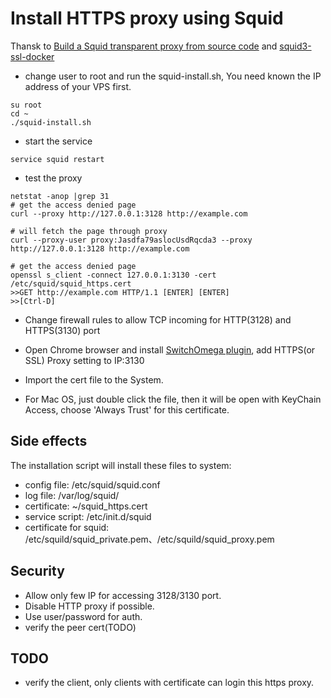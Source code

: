 # Install HTTPS proxy using Squid
Thansk to [Build a Squid transparent proxy from source code](https://gist.github.com/e7d/1f784339df82c57a43bf)
and [squid3-ssl-docker](https://github.com/fgrehm/squid3-ssl-docker)

* change user to root and run the squid-install.sh, You need known the IP address of your VPS first.

```
su root
cd ~
./squid-install.sh
```

* start the service 

```
service squid restart
```

* test the proxy

```
netstat -anop |grep 31
# get the access denied page
curl --proxy http://127.0.0.1:3128 http://example.com

# will fetch the page through proxy
curl --proxy-user proxy:Jasdfa79aslocUsdRqcda3 --proxy http://127.0.0.1:3128 http://example.com

# get the access denied page
openssl s_client -connect 127.0.0.1:3130 -cert /etc/squid/squid_https.cert
>>GET http://example.com HTTP/1.1 [ENTER] [ENTER]
>>[Ctrl-D]

```

* Change firewall rules to allow TCP incoming for HTTP(3128) and HTTPS(3130) port

* Open Chrome browser and install [SwitchOmega plugin](https://chrome.google.com/webstore/detail/proxy-switchyomega/padekgcemlokbadohgkifijomclgjgif?hl=en), add HTTPS(or SSL) Proxy setting to IP:3130

* Import the cert file to the System. 
- For Mac OS, just double click the file, then it will be open with KeyChain Access, choose 'Always Trust' for this 
certificate. 

## Side effects
The installation script will install these files to system:

* config file: /etc/squid/squid.conf
* log file: /var/log/squid/
* certificate: ~/squid_https.cert
* service script: /etc/init.d/squid
* certificate for squid: /etc/squild/squid_private.pem、/etc/squild/squid_proxy.pem

## Security

* Allow only few IP for accessing 3128/3130 port.
* Disable HTTP proxy if possible.
* Use user/password for auth.
* verify the peer cert(TODO)

## TODO
* verify the client, only clients with certificate can login this https proxy.
